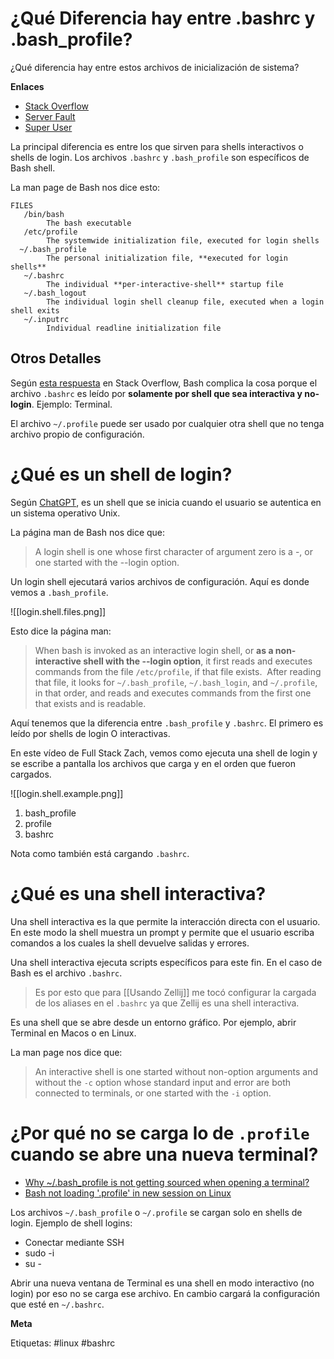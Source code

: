 # ¿Qué Diferencia hay entre .bashrc y .bash_profile?

¿Qué diferencia hay entre estos archivos de inicialización de sistema?

**Enlaces**

- [Stack Overflow](https://stackoverflow.com/questions/415403/whats-the-difference-between-bashrc-bash-profile-and-environment)
- [Server Fault](https://serverfault.com/questions/261802/what-are-the-functional-differences-between-profile-bash-profile-and-bashrc)
- [Super User](https://superuser.com/questions/789448/choosing-between-bashrc-profile-bash-profile-etc)

La principal diferencia es entre los que sirven para shells interactivos o shells de login. Los archivos `.bashrc` y `.bash_profile` son específicos de Bash shell.

La man page de Bash nos dice esto:
```
FILES
   /bin/bash
        The bash executable
   /etc/profile
        The systemwide initialization file, executed for login shells
  ~/.bash_profile
        The personal initialization file, **executed for login shells**
   ~/.bashrc
        The individual **per-interactive-shell** startup file
   ~/.bash_logout
        The individual login shell cleanup file, executed when a login shell exits
   ~/.inputrc
        Individual readline initialization file
```

## Otros Detalles

Según [esta respuesta](https://stackoverflow.com/a/415444/1407371) en Stack Overflow, Bash complica la cosa porque el archivo `.bashrc` es leído por **solamente por shell que sea interactiva y no-login**. Ejemplo: Terminal.

El archivo `~/.profile` puede ser usado por cualquier otra shell que no tenga archivo propio de configuración.

# ¿Qué es un shell de login?

Según [ChatGPT](https://chatgpt.com/share/022cc4c1-8f60-4f63-bc8e-3d4761a7c82a), es un shell que se inicia cuando el usuario se autentica en un sistema operativo Unix.

La página man de Bash nos dice que:
> A login shell is one whose first character of argument zero is a -, or one started with the --login option.

Un login shell ejecutará varios archivos de configuración. Aquí es donde vemos a `.bash_profile`.

![[login.shell.files.png]]

Esto dice la página man:
> When bash is invoked as an interactive login shell, or **as a non-interactive shell with the --login option**, it first reads and executes commands from the file `/etc/profile`, if that file exists.  After reading that file, it looks for `~/.bash_profile`, `~/.bash_login`, and `~/.profile`, in that order, and reads and executes commands from the first one that exists and is readable.

Aquí tenemos que la diferencia entre `.bash_profile` y `.bashrc`. El primero es leído por shells de login O interactivas.

En este vídeo de Full Stack Zach, vemos como ejecuta una shell de login y se escribe a pantalla los archivos que carga y en el orden que fueron cargados.

![[login.shell.example.png]]

1. bash_profile
2. profile
3. bashrc

Nota como también está cargando `.bashrc`.

# ¿Qué es una shell interactiva?

Una shell interactiva es la que permite la interacción directa con el usuario. En este modo la shell muestra un prompt y permite que el usuario escriba comandos a los cuales la shell devuelve salidas y errores.

Una shell interactiva ejecuta scripts específicos para este fin. En el caso de Bash es el archivo `.bashrc`.

> Es por esto que para [[Usando Zellij]] me tocó configurar la cargada de los aliases en el `.bashrc` ya que Zellij es una shell interactiva.

Es una shell que se abre desde un entorno gráfico. Por ejemplo, abrir Terminal en Macos o en Linux.

La man page nos dice que:
> An interactive shell is one started without non-option arguments and without the `-c` option whose standard input and error are both connected to terminals, or one started with the `-i` option.

# ¿Por qué no se carga lo de `.profile` cuando se abre una nueva terminal?

- [Why ~/.bash_profile is not getting sourced when opening a terminal?](https://askubuntu.com/questions/121073/why-bash-profile-is-not-getting-sourced-when-opening-a-terminal)
- [Bash not loading '.profile' in new session on Linux](https://superuser.com/questions/176404/bash-not-loading-profile-in-new-session-on-linux)

Los archivos `~/.bash_profile` o `~/.profile` se cargan solo en shells de login. Ejemplo de shell logins:

- Conectar mediante SSH
- sudo -i
- su -

Abrir una nueva ventana de Terminal es una shell en modo interactivo (no login) por eso no se carga ese archivo. En cambio cargará la configuración que esté en `~/.bashrc`.


**Meta**

Etiquetas: #linux #bashrc